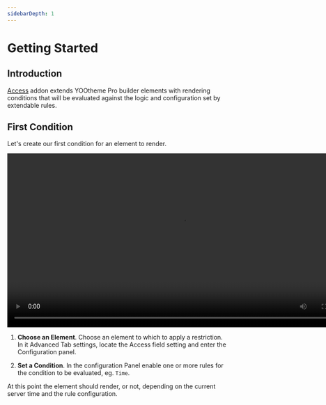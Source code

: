 ```yaml
---
sidebarDepth: 1
---
```


# Getting Started

## Introduction

[Access](https://zoolanders.com/essentials-for-yootheme-pro/access) addon extends YOOtheme Pro builder elements with rendering conditions that will be evaluated against the logic and configuration set by extendable rules.

## First Condition

Let's create our first condition for an element to render.

<video width="800" controls>
  <source src="./assets/configuration.mp4" type="video/mp4">
  Your browser does not support the video tag.
</video>

1. **Choose an Element**. Choose an element to which to apply a restriction. In it Advanced Tab settings, locate the Access field setting and enter the Configuration panel.

2. **Set a Condition**. In the configuration Panel enable one or more rules for the condition to be evaluated, eg. `Time`.

At this point the element should render, or not, depending on the current server time and the rule configuration.
